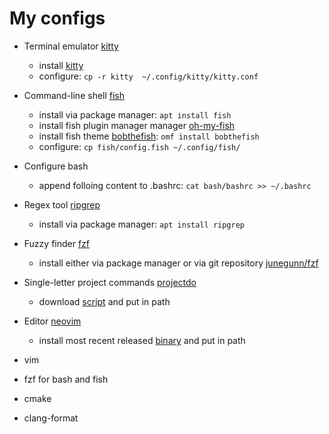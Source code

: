 # My configs 

* Terminal emulator [kitty](https://sw.kovidgoyal.net/kitty)
  * install [kitty](https://sw.kovidgoyal.net/kitty/binary)
  * configure: ```cp -r kitty  ~/.config/kitty/kitty.conf```

* Command-line shell [fish](https://github.com/fish-shell/fish-shell)
    * install via package manager: ```apt install fish```
    * install fish plugin manager manager [oh-my-fish](https://github.com/oh-my-fish/oh-my-fish)
    * install fish theme [bobthefish](https://github.com/oh-my-fish/theme-bobthefish): ```omf install bobthefish```
    * configure: ```cp fish/config.fish ~/.config/fish/ ```

* Configure bash
  * append folloing content to .bashrc: ```cat bash/bashrc >> ~/.bashrc```

* Regex tool [ripgrep](https://github.com/BurntSushi/ripgrep)
    * install via package manager: ```apt install ripgrep```

* Fuzzy finder [fzf](https://github.com/junegunn/fzf)
    * install either via package manager or via git repository [junegunn/fzf](https://github.com/junegunn/fzf?tab=readme-ov-file#using-git)

* Single-letter project commands [projectdo](https://github.com/paldepind/projectdo)
    * download [script](https://raw.githubusercontent.com/paldepind/projectdo/master/projectdo) and put in path 

* Editor [neovim](https://github.com/neovim/neovim)
    * install most recent released [binary](https://github.com/neovim/neovim/releases/) and put in path
* vim 
* fzf for bash and fish
* cmake
* clang-format
